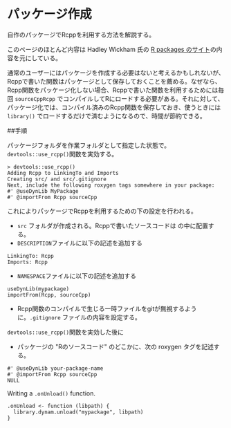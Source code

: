 # パッケージ作成

自作のパッケージでRcppを利用する方法を解説する。

このページのほとんど内容は Hadley Wickham 氏の [R packages のサイト](http://r-pkgs.had.co.nz/src.html)の内容を元にしている。


通常のユーザーにはパッケージを作成する必要はないと考えるかもしれないが、Rcppで書いた関数はパッケージとして保存しておくことを薦める。なぜなら、Rcpp関数をパッケージ化しない場合、Rcppで書いた関数を利用するためには毎回 `sourceCppRcpp` でコンパイルしてRにロードする必要がある。それに対して、パッケージ化では、コンパイル済みのRcpp関数を保存しておき、使うときには`library()` でロードするだけで済むようになるので、時間が節約できる。

##手順

パッケージフォルダを作業フォルダとして指定した状態で。`devtools::use_rcpp()`関数を実効する。

```
> devtools::use_rcpp()
Adding Rcpp to LinkingTo and Imports
Creating src/ and src/.gitignore
Next, include the following roxygen tags somewhere in your package:
#' @useDynLib MyPackage
#' @importFrom Rcpp sourceCpp
```
これによりパッケージでRcppを利用するための下の設定を行われる。

* `src` フォルダが作成される。Rcppで書いたソースコードは の中に配置する。
* `DESCRIPTION`ファイルに以下の記述を追加する
```
LinkingTo: Rcpp
Imports: Rcpp
```
* `NAMESPACE`ファイルに以下の記述を追加する
```
useDynLib(mypackage)
importFrom(Rcpp, sourceCpp)
```
* Rcpp関数のコンパイルで生じる一時ファイルをgitが無視するように。`.gitignore` ファイルの内容を設定する。


`devtools::use_rcpp()`関数を実効した後に
* パッケージの "Rのソースコード" のどこかに、次の roxygen タグを記述する。
```
#' @useDynLib your-package-name
#' @importFrom Rcpp sourceCpp
NULL
```


Writing a `.onUnload()` function.

```
.onUnload <- function (libpath) {
  library.dynam.unload("mypackage", libpath)
}
```

